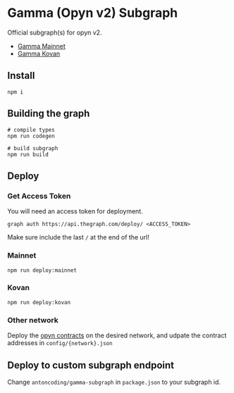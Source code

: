 # Gamma (Opyn v2) Subgraph

Official subgraph(s) for opyn v2.

* [Gamma Mainnet](https://thegraph.com/explorer/subgraph/antoncoding/gamma-mainnet)
* [Gamma Kovan](https://thegraph.com/explorer/subgraph/antoncoding/gamma-kovan-new)

## Install

```shell
npm i
```

## Building the graph

```shell
# compile types
npm run codegen

# build subgraph
npm run build

```

## Deploy

### Get Access Token

You will need an access token for deployment.

```shell
graph auth https://api.thegraph.com/deploy/ <ACCESS_TOKEN>
```

Make sure include the last `/` at the end of the url!

### Mainnet

```shell
npm run deploy:mainnet
```

### Kovan

```shell
npm run deploy:kovan
```

### Other network

Deploy the [opyn contracts](https://github.com/opynfinance/GammaProtocol) on the desired network, and udpate the contract addresses in `config/{network}.json`

## Deploy to custom subgraph endpoint

Change `antoncoding/gamma-subgraph` in `package.json` to your subgraph id.